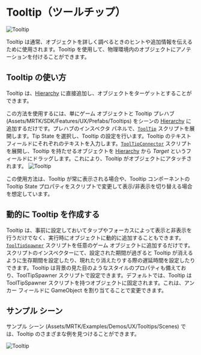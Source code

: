 # Tooltip（ツールチップ）

![Tooltip](../Documentation/Images/Tooltip/MRTK_Tooltip_Main.png)

Tooltip は通常、オブジェクトを詳しく調べるときのヒントや追加情報を伝えるために使用されます。Tooltip を使用して、物理環境内のオブジェクトにアノテーションを付けることができます。

## Tooltip の使い方

Tooltip は、[Hierarchy](ヒエラルキー) に直接追加し、オブジェクトをターゲットとすることができます。

この方法を使用するには、単にゲーム オブジェクトと Tooltip プレハブ (Assets/MRTK/SDK/Features/UX/Prefabs/Tooltips) をシーンの [Hierarchy](ヒエラルキー) に追加するだけです。プレハブのインスペクタ パネルで、[`ToolTip`](xref:Microsoft.MixedReality.Toolkit.UI.ToolTip) スクリプトを展開します。Tip State を選択し、Tooltip の設定を行います。Tooltip のテキスト フィールドにそれぞれのテキストを入力します。[`ToolTipConnector`](xref:Microsoft.MixedReality.Toolkit.UI.ToolTipConnector) スクリプトを展開し、Tooltip を持たせるオブジェクトを [Hierarchy](ヒエラルキー) から *Target* というフィールドにドラッグします。これにより、Tooltip がオブジェクトにアタッチされます。
![Tooltip](../Documentation/Images/Tooltip/MRTK_Tooltip_Connector.png)

この使用方法は、Tooltip が常に表示される場合や、Tooltip コンポーネントの Tooltip State プロパティをスクリプトで変更して表示/非表示を切り替える場合を想定しています。

## 動的に Tooltip を作成する

Tooltip は、事前に設定しておいてタップやフォーカスによって表示と非表示を行うだけでなく、実行時にオブジェクトに動的に追加することもできます。 [`ToolTipSpawner`](xref:Microsoft.MixedReality.Toolkit.UI.ToolTipSpawner) スクリプトを任意のゲーム オブジェクトに追加するだけです。スクリプトのインスペクターにて、設定された期間が過ぎると Tooltip が消えるように生存期間を設定したり、現れたり消えたりする際の遅延時間を設定したりできます。Tooltip は背景の見た目のようなスタイルのプロパティも備えており、ToolTipSpawner スクリプトで設定できます。デフォルトでは、Tooltip は ToolTipSpawner スクリプトを持つオブジェクトに固定されます。これは、アンカー フィールドに GameObject を割り当てることで変更できます。

## サンプル シーン

サンプル シーン (Assets/MRTK/Examples/Demos/UX/Tooltips/Scenes) では、Tooltip のさまざまな例を見つけることができます。

![Tooltip](../Documentation/Images/Tooltip/MRTK_Tooltip_Examples.png)
